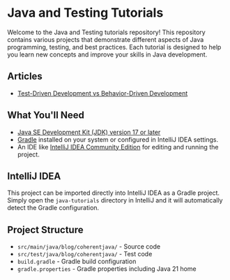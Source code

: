# Java and Testing Tutorials

Welcome to the Java and Testing tutorials repository!
This repository contains various projects that demonstrate different aspects of Java programming, testing, and best practices.
Each tutorial is designed to help you learn new concepts and improve your skills in Java development.

## Articles
- [Test-Driven Development vs Behavior-Driven Development](https://coherentjava.blog/2025/08/28/test-driven-development-vs-behavior-driven-development/)

## What You'll Need
- [Java SE Development Kit (JDK) version 17 or later](https://www.oracle.com/java/technologies/downloads/#jdk17)
- [Gradle](https://gradle.org/install/) installed on your system or configured in IntelliJ IDEA settings.
- An IDE like [IntelliJ IDEA Community Edition](https://www.jetbrains.com/idea/download/) for editing and running the project.

## IntelliJ IDEA

This project can be imported directly into IntelliJ IDEA as a Gradle project. Simply open the `java-tutorials` directory in IntelliJ and it will automatically detect the Gradle configuration.

## Project Structure

- `src/main/java/blog/coherentjava/` - Source code
- `src/test/java/blog/coherentjava/` - Test code
- `build.gradle` - Gradle build configuration
- `gradle.properties` - Gradle properties including Java 21 home
